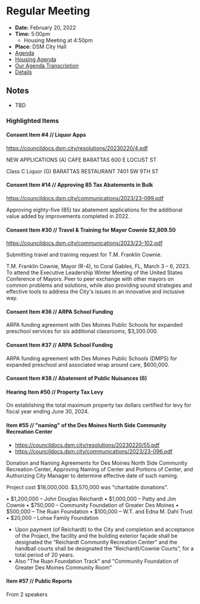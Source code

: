 # Regular Meeting

- **Date:** February 20, 2022
- **Time:** 5:00pm
    - Housing Meeting at 4:50pm
- **Place:** DSM City Hall
- [Agenda](https://councildocs.dsm.city/agendas/ag20230220.pdf)
- [Housing Agenda](https://councildocs.dsm.city/agendas/mg20230220.pdf)
- [Our Agenda Transcription](#/view/agenda~2023~transcription~02-20_RM)
- [Details](https://www.dsm.city/citycouncil_detail_T60_R2379.php)

## Notes

- TBD

### Highlighted Items

#### Consent Item #4 // Liquor Apps

https://councildocs.dsm.city/resolutions/20230220/4.pdf

NEW APPLICATIONS (A) CAFE BARATTAS 600 E LOCUST ST 

Class C Liquor (G) BARATTAS RESTAURANT 7401 SW 9TH ST 

#### Consent Item #14 // Approving 85 Tax Abatements in Bulk

https://councildocs.dsm.city/communications/2023/23-099.pdf

Approving eighty-five (85) tax abatement applications for the additional value added by improvements completed in 2022. 

#### Consent Item #30 // Travel & Training for Mayor Cownie $2,809.50

https://councildocs.dsm.city/communications/2023/23-102.pdf

Submitting travel and training request for T.M. Franklin Cownie.

T.M. Franklin Cownie, Mayor (R-4), to Coral Gables, FL, March 3 – 6, 2023. To attend the
Executive Leadership Winter Meeting of the United States Conference of Mayors. Peer to peer
exchange with other mayors on common problems and solutions, while also providing sound strategies
and effective tools to address the City's issues in an innovative and inclusive way.

#### Consent Item #36 // ARPA School Funding 

ARPA funding agreement with Des Moines Public Schools for expanded preschool services for six additional classrooms, $3,300.000. 

#### Consent Item #37 // ARPA School Funding

ARPA funding agreement with Des Moines Public Schools (DMPS) for expanded preschool and associated wrap around care, $600,000. 

#### Consent Item #38 // Abatement of Public Nuisances (6)

#### Hearing Item #50 // Property Tax Levy

On establishing the total maximum property tax dollars certified for levy for fiscal year ending June 30, 2024. 

#### Item #55 // "naming" of the Des Moines North Side Community Recreation Center

- https://councildocs.dsm.city/resolutions/20230220/55.pdf
- https://councildocs.dsm.city/communications/2023/23-096.pdf

Donation and Naming Agreements for Des Moines North Side Community Recreation Center, 
Approving Naming of Center and Portions of Center, 
and Authorizing City Manager to determine effective date of such naming. 

Project cost $18,000,000. $3,570,000 was "charitable donations".

• $1,200,000 – John Douglas Reichardt
• $1,000,000 – Patty and Jim Cownie
• $750,000 – Community Foundation of Greater Des Moines
• $500,000 – The Ruan Foundation
• $100,000 – W.T. and Edna M. Dahl Trust
• $20,000 – Lohse Family Foundation

- Upon payment (of Reichardt) to the City and completion and acceptance of the Project, the facility and the building exterior façade shall be designated the “Reichardt Community Recreation Center” and the
handball courts shall be designated the “Reichardt/Cownie Courts”, for a total period of 20 years.
- Also "The Ruan Foundation Track" and "Community Foundation of Greater Des Moines Community Room"

#### Item #57 // Public Reports

From 2 speakers
